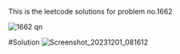 This is the leetcode solutions for problem no.1662


![1662 qn](https://github.com/bhuvaneshk2002/leetcode-solutions/assets/145894362/2dd0bfb8-0921-4681-9766-20188aeae82e)


#Solution
![Screenshot_20231201_081612](https://github.com/bhuvaneshk2002/leetcode-solutions/assets/145894362/4019339a-0dc9-4163-93c0-d57a82c1aa1c)



